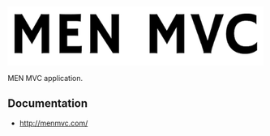 ![Alt text](logo.png?raw=true 'MEN MVC')

MEN MVC application.

## Documentation

- http://menmvc.com/

